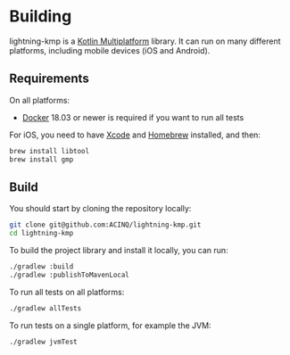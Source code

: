 # Building

lightning-kmp is a [Kotlin Multiplatform](https://kotlinlang.org/docs/multiplatform.html) library.
It can run on many different platforms, including mobile devices (iOS and Android).

## Requirements

On all platforms:

- [Docker](https://www.docker.com/) 18.03 or newer is required if you want to run all tests

For iOS, you need to have [Xcode](https://developer.apple.com/xcode/) and [Homebrew](https://brew.sh/) installed, and then:

```sh
brew install libtool
brew install gmp
```

## Build

You should start by cloning the repository locally:

```sh
git clone git@github.com:ACINQ/lightning-kmp.git
cd lightning-kmp
```

To build the project library and install it locally, you can run:

```sh
./gradlew :build
./gradlew :publishToMavenLocal
```

To run all tests on all platforms:

```sh
./gradlew allTests
```

To run tests on a single platform, for example the JVM:

```sh
./gradlew jvmTest
```
